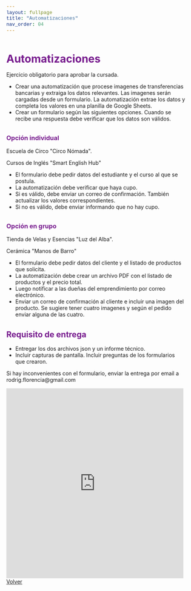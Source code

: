 ```yaml
---
layout: fullpage
title: "Automatizaciones"
nav_order: 04
---
```


<html lang="es">
<head>
    <meta charset="UTF-8">
    <meta name="viewport" content="width=device-width, initial-scale=1.0">
    <title>Automatizaciones</title>
    <link href="https://cdn.jsdelivr.net/npm/bootstrap@5.3.0/dist/css/bootstrap.min.css" rel="stylesheet">
    <link rel="stylesheet" href="https://cdn.jsdelivr.net/npm/bootstrap-icons@1.10.0/font/bootstrap-icons.css">
    <style>
        :root {
            --primary: #761a8d;
            --primary-light: #8e3ea5;
            --primary-dark: #5a0f6e;
        }
        body {
            padding-top: 2rem;
            padding-bottom: 2rem;
        }
        .content {
            max-width: 800px;
            margin: 0 auto;
            padding: 0 1rem;
        }
        h1, h2, h3, h4, h5, h6 {
            color: var(--primary);
            margin-top: 2rem;
            margin-bottom: 1rem;
        }
        img {
            max-width: 100%;
            height: auto;
            display: block;
            margin: 2rem auto;
            border-radius: 8px;
            box-shadow: 0 4px 8px rgba(0,0,0,0.1);
        }
        table {
            width: 100%;
            margin: 2rem 0;
            border-collapse: collapse;
        }
        th, td {
            padding: 0.75rem;
            border: 1px solid #dee2e6;
            text-align: left;
        }
        th {
            background-color: #f8f9fa;
            font-weight: 600;
        }
        pre {
            background-color: #f8f9fa;
            padding: 1rem;
            border-radius: 4px;
            overflow-x: auto;
        }
        code {
            font-family: 'Courier New', Courier, monospace;
            background-color: #f8f9fa;
            padding: 0.2rem 0.4rem;
            border-radius: 3px;
            font-size: 0.9em;
        }
        blockquote {
            border-left: 4px solid var(--primary);
            padding-left: 1rem;
            margin-left: 0;
            color: #6c757d;
            font-style: italic;
        }
        .btn-back {
            margin-top: 2rem;
        }
    </style>
</head>
<body>
    <div class="container">
        <div class="content">
            <h1>Automatizaciones</h1>
    
<p>Ejercicio obligatorio para aprobar la cursada.</p>
<ul>
<li>Crear una automatización que procese imagenes de transferencias bancarias y extraiga los datos relevantes. Las imagenes serán cargadas desde un formulario. La automatización extrae los datos y completa los valores en una planilla de Google Sheets.</li>
<li>Crear un formulario según las siguientes opciones. Cuando se recibe una respuesta debe verificar que los datos son válidos.</li>
</ul>
<h3 id="opcion-individual">Opción individual</h3>
<p>Escuela de Circo "Circo Nómada".</p>
<p>Cursos de Inglés "Smart English Hub"</p>
<ul>
<li>El formulario debe pedir datos del estudiante y el curso al que se postula.</li>
<li>La automatización debe verificar que haya cupo.</li>
<li>Si es válido, debe enviar un correo de confirmación. También actualizar los valores correspondientes.</li>
<li>Si no es válido, debe enviar informando que no hay cupo.</li>
</ul>
<h3 id="opcion-en-grupo">Opción en grupo</h3>
<p>Tienda de Velas y Esencias "Luz del Alba".</p>
<p>Cerámica "Manos de Barro"</p>
<ul>
<li>El formulario debe pedir datos del cliente y el listado de productos que solicita.</li>
<li>La automatización debe crear un archivo PDF con el listado de productos y el precio total.</li>
<li>Luego notificar a las dueñas del emprendimiento por correo electrónico.</li>
<li>Enviar un correo de confirmación al cliente e incluir una imagen del producto. Se sugiere tener cuatro imagenes y según el pedido enviar alguna de las cuatro.</li>
</ul>
<h2 id="requisito-de-entrega">Requisito de entrega</h2>
<ul>
<li>Entregar los dos archivos json y un informe técnico.</li>
<li>Incluir capturas de pantalla. Incluir preguntas de los formularios que crearon.</li>
</ul>
<p>Si hay inconvenientes con el formulario, enviar la entrega por email a rodrig.florencia@gmail.com</p>
<iframe aria-label='Entregable Nro. 2' frameborder="0" style="height:500px;width:99%;border:none;" src='https://forms.zohopublic.com/frodriguezpla1/form/EntregableNro2/formperma/abf1HymgCAK8CKdwCARI3PDFNjpsUajcfeyExPeD4xQ'></iframe>
            <div class="d-grid gap-2 d-md-flex justify-content-md-end mt-4">
                <a href="javascript:history.back()" class="btn btn-outline-primary btn-back">
                    <i class="bi bi-arrow-left me-2"></i>Volver
                </a>
            </div>
        </div>
    </div>
    <script src="https://cdn.jsdelivr.net/npm/bootstrap@5.3.0/dist/js/bootstrap.bundle.min.js"></script>
</body>
</html>